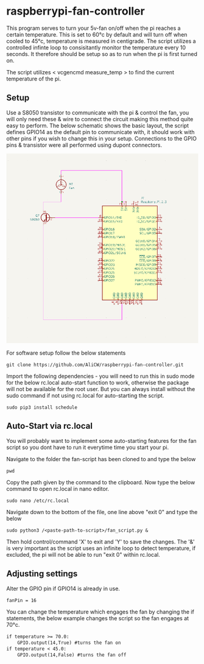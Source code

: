 # raspberrypi-fan-controller

This program serves to turn your 5v-fan on/off when the pi reaches a certain temperature. This is set to 60°c by default and will turn off when cooled to 45°c, temperature is measured in centigrade. The script utilizes a controlled infinte loop to consisitantly monitor the temperature every 10 seconds. It therefore should be setup so as to run when the pi is first turned on.

The script utilizes < vcgencmd measure_temp > to find the current temperature of the pi.

## Setup

Use a S8050 transistor to communicate with the pi & control the fan, you will only need these & wire to connect the circuit making this method quite easy to perform.  The below schematic shows the basic layout, the script defines GPIO14 as the default pin to communicate with, it should work with other pins if you wish to change this in your setup. Connections to the GPIO pins & transistor were all performed using dupont connectors.

![schematic](wiring_schematic.png)


For software setup follow the below statements

    git clone https://github.com/AliCW/raspberrypi-fan-controller.git

Import the following dependencies - you will need to run this in sudo mode for the below rc.local auto-start function to work, otherwise the package will not be available for the root user. But you can always install without the sudo command if not using rc.local for auto-starting the script.

    sudo pip3 install schedule


## Auto-Start via rc.local

You will probably want to implement some auto-starting features for the fan script so you dont have to run it everytime time you start your pi. 

Navigate to the folder the fan-script has been cloned to and type the below

    pwd

Copy the path given by the command to the clipboard. Now type the below command to open rc.local in nano editor.

    sudo nano /etc/rc.local

Navigate down to the bottom of the file, one line above "exit 0" and type the below

    sudo python3 /<paste-path-to-script>/fan_script.py &

Then hold control/command 'X' to exit and 'Y' to save the changes. The '&' is very important as the script uses an infinite loop to detect temperature, if excluded, the pi will not be able to run "exit 0" within rc.local.

## Adjusting settings


Alter the GPIO pin if GPIO14 is already in use.

    fanPin = 16

You can change the temperature which engages the fan by changing the if statements, the below example changes the script so the fan engages at 70°c.


    if temperature >= 70.0: 
        GPIO.output(14,True) #turns the fan on
    if temperature < 45.0: 
        GPIO.output(14,False) #turns the fan off
